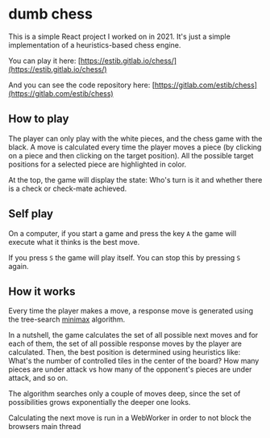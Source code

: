 # dumb chess

This is a simple React project I worked on in 2021. It's just a simple implementation of a heuristics-based chess engine.

You can play it here: [https://estib.gitlab.io/chess/](https://estib.gitlab.io/chess/)

And you can see the code repository here: [https://gitlab.com/estib/chess](https://gitlab.com/estib/chess)

## How to play

The player can only play with the white pieces, and the chess game with the black.
A move is calculated every time the player moves a piece (by clicking on a piece and then clicking on the target position). All the possible target positions for a selected piece are highlighted in color.

At the top, the game will display the state: Who's turn is it and whether there is a check or check-mate achieved.

## Self play

On a computer, if you start a game and press the key `A` the game will execute what it thinks is the best move.

If you press `S` the game will play itself. You can stop this by pressing `S` again.

## How it works

Every time the player makes a move, a response move is generated using the tree-search [minimax](https://en.wikipedia.org/wiki/Minimax) algorithm.

In a nutshell, the game calculates the set of all possible next moves and for each of them, the set of all possible response moves by the player are calculated. Then, the best position is determined using heuristics like: What's the number of controlled tiles in the center of the board? How many pieces are under attack vs how many of the opponent's pieces are under attack, and so on.

The algorithm searches only a couple of moves deep, since the set of possibilities grows exponentially the deeper one looks.

Calculating the next move is run in a WebWorker in order to not block the browsers main thread
